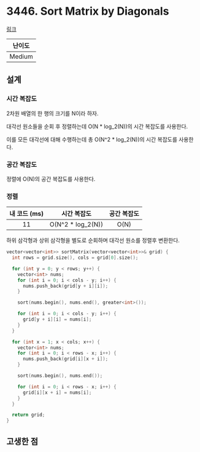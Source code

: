 # 3446. Sort Matrix by Diagonals

[링크](https://leetcode.com/problems/sort-matrix-by-diagonals/description/)

| 난이도 |
| :----: |
| Medium |

## 설계

### 시간 복잡도

2차원 배열의 한 행의 크기를 N이라 하자.

대각선 원소들을 순회 후 정렬하는데 O(N \* log_2(N))의 시간 복잡도를 사용한다.

이를 모든 대각선에 대해 수행하는데 총 O(N^2 \* log_2(N))의 시간 복잡도를 사용한다.

### 공간 복잡도

정렬에 O(N)의 공간 복잡도를 사용한다.

### 정렬

| 내 코드 (ms) |    시간 복잡도     | 공간 복잡도 |
| :----------: | :----------------: | :---------: |
|      11      | O(N^2 \* log_2(N)) |    O(N)     |

하위 삼각형과 상위 삼각형을 별도로 순회하며 대각선 원소를 정렬후 변환한다.

```cpp
vector<vector<int>> sortMatrix(vector<vector<int>>& grid) {
  int rows = grid.size(), cols = grid[0].size();

  for (int y = 0; y < rows; y++) {
    vector<int> nums;
    for (int i = 0; i < cols - y; i++) {
      nums.push_back(grid[y + i][i]);
    }

    sort(nums.begin(), nums.end(), greater<int>());

    for (int i = 0; i < cols - y; i++) {
      grid[y + i][i] = nums[i];
    }
  }

  for (int x = 1; x < cols; x++) {
    vector<int> nums;
    for (int i = 0; i < rows - x; i++) {
      nums.push_back(grid[i][x + i]);
    }

    sort(nums.begin(), nums.end());

    for (int i = 0; i < rows - x; i++) {
      grid[i][x + i] = nums[i];
    }
  }

  return grid;
}
```

## 고생한 점
